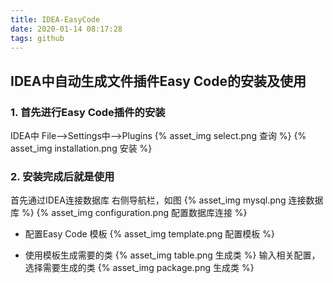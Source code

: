 ```yaml
---
title: IDEA-EasyCode
date: 2020-01-14 08:17:28
tags: github
---
```

## IDEA中自动生成文件插件Easy Code的安装及使用

### 1. 首先进行Easy Code插件的安装
IDEA中 File——>Settings中——>Plugins
{% asset_img select.png 查询 %}
{% asset_img installation.png 安装 %}

### 2. 安装完成后就是使用
首先通过IDEA连接数据库
右侧导航栏，如图
{% asset_img mysql.png 连接数据库 %}
{% asset_img configuration.png 配置数据库连接 %}

- 配置Easy Code 模板
{% asset_img template.png 配置模板 %}

- 使用模板生成需要的类
{% asset_img table.png 生成类 %}
输入相关配置，选择需要生成的类
{% asset_img package.png 生成类 %}